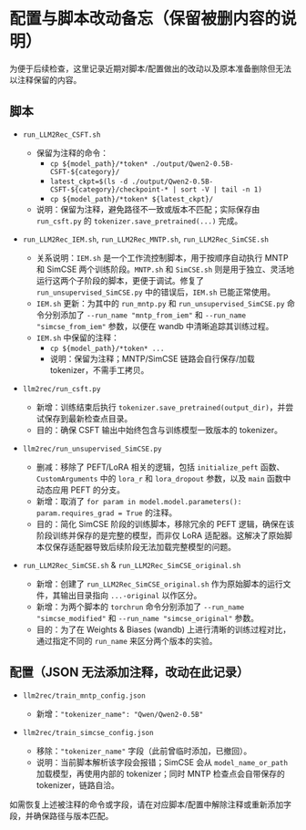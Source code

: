 # 配置与脚本改动备忘（保留被删内容的说明）

为便于后续检查，这里记录近期对脚本/配置做出的改动以及原本准备删除但无法以注释保留的内容。

## 脚本

- `run_LLM2Rec_CSFT.sh`
  - 保留为注释的命令：
    - `cp ${model_path}/*token* ./output/Qwen2-0.5B-CSFT-${category}/`
    - `latest_ckpt=$(ls -d ./output/Qwen2-0.5B-CSFT-${category}/checkpoint-* | sort -V | tail -n 1)`
    - `cp ${model_path}/*token* ${latest_ckpt}/`
  - 说明：保留为注释，避免路径不一致或版本不匹配；实际保存由 `run_csft.py` 的 `tokenizer.save_pretrained(...)` 完成。

- `run_LLM2Rec_IEM.sh`, `run_LLM2Rec_MNTP.sh`, `run_LLM2Rec_SimCSE.sh`
  - 关系说明：`IEM.sh` 是一个工作流控制脚本，用于按顺序自动执行 MNTP 和 SimCSE 两个训练阶段。`MNTP.sh` 和 `SimCSE.sh` 则是用于独立、灵活地运行这两个子阶段的脚本，更便于调试。修复了 `run_unsupervised_SimCSE.py` 中的错误后，`IEM.sh` 已能正常使用。
  - `IEM.sh` 更新：为其中的 `run_mntp.py` 和 `run_unsupervised_SimCSE.py` 命令分别添加了 `--run_name "mntp_from_iem"` 和 `--run_name "simcse_from_iem"` 参数，以便在 wandb 中清晰追踪其训练过程。
  - `IEM.sh` 中保留的注释：
    - `cp ${model_path}/*token* ...`
    - 说明：保留为注释；MNTP/SimCSE 链路会自行保存/加载 tokenizer，不需手工拷贝。

- `llm2rec/run_csft.py`
  - 新增：训练结束后执行 `tokenizer.save_pretrained(output_dir)`，并尝试保存到最新检查点目录。
  - 目的：确保 CSFT 输出中始终包含与训练模型一致版本的 tokenizer。

- `llm2rec/run_unsupervised_SimCSE.py`
  - 删减：移除了 PEFT/LoRA 相关的逻辑，包括 `initialize_peft` 函数、`CustomArguments` 中的 `lora_r` 和 `lora_dropout` 参数，以及 `main` 函数中动态应用 PEFT 的分支。
  - 新增：取消了 `for param in model.model.parameters(): param.requires_grad = True` 的注释。
  - 目的：简化 SimCSE 阶段的训练脚本，移除冗余的 PEFT 逻辑，确保在该阶段训练并保存的是完整的模型，而非仅 LoRA 适配器。这解决了原始脚本仅保存适配器导致后续阶段无法加载完整模型的问题。

- `run_LLM2Rec_SimCSE.sh` & `run_LLM2Rec_SimCSE_original.sh`
  - 新增：创建了 `run_LLM2Rec_SimCSE_original.sh` 作为原始脚本的运行文件，其输出目录指向 `...-original` 以作区分。
  - 新增：为两个脚本的 `torchrun` 命令分别添加了 `--run_name "simcse_modified"` 和 `--run_name "simcse_original"` 参数。
  - 目的：为了在 Weights & Biases (wandb) 上进行清晰的训练过程对比，通过指定不同的 `run_name` 来区分两个版本的实验。

## 配置（JSON 无法添加注释，改动在此记录）

- `llm2rec/train_mntp_config.json`
  - 新增：`"tokenizer_name": "Qwen/Qwen2-0.5B"`

- `llm2rec/train_simcse_config.json`
  - 移除：`"tokenizer_name"` 字段（此前曾临时添加，已撤回）。
  - 说明：当前脚本解析该字段会报错；SimCSE 会从 `model_name_or_path` 加载模型，再使用内部的 tokenizer；同时 MNTP 检查点会自带保存的 tokenizer，链路自洽。

如需恢复上述被注释的命令或字段，请在对应脚本/配置中解除注释或重新添加字段，并确保路径与版本匹配。